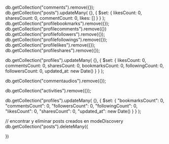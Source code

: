 db.getCollection("comments").remove({});
db.getCollection("posts").updateMany(
  {},
  {
    $set: {
      likesCount: 0,
      sharesCount: 0,
      commentCount: 0,
      likes: []
    }
  }
);
db.getCollection("profilebookmarks").remove({});
db.getCollection("profilecomments").remove({})
db.getCollection("profilefollowers").remove({});
db.getCollection("profilefollowings").remove({});
db.getCollection("profilelikes").remove({});
db.getCollection("profileshares").remove({});

db.getCollection("profiles").updateMany(
  {},
  {
    $set: {
      likesCount: 0,
      commentsCount: 0,
      sharesCount: 0,
      bookmarksCount: 0,
      followingCount: 0,
      followersCount: 0,
      updated_at: new Date()
    }
  }
);

db.getCollection("commentaudios").remove({});

db.getCollection("activities").remove({});

db.getCollection("profiles").updateMany(
    {},
    {
        $set: {
            "bookmarksCount": 0,
            "commentsCount": 0,
            "followersCount": 0,
            "followingCount": 0,
            "likesCount": 0,
            "sharesCount": 0,
            "updated_at": new Date()
        }
    }
);

// encontrar y eliminar posts creados en modeDiscovery
db.getCollection("posts").deleteMany({
  
})
